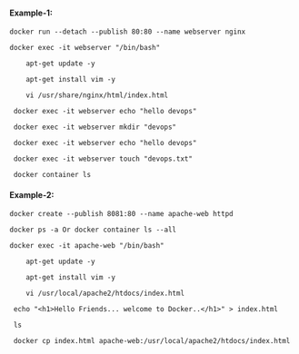 #### Example-1:

    docker run --detach --publish 80:80 --name webserver nginx

    docker exec -it webserver "/bin/bash"

        apt-get update -y

        apt-get install vim -y

        vi /usr/share/nginx/html/index.html

     docker exec -it webserver echo "hello devops"

     docker exec -it webserver mkdir "devops"

     docker exec -it webserver echo "hello devops"

     docker exec -it webserver touch "devops.txt"

     docker container ls

#### Example-2:

    docker create --publish 8081:80 --name apache-web httpd

    docker ps -a Or docker container ls --all

    docker exec -it apache-web "/bin/bash"

        apt-get update -y

        apt-get install vim -y

        vi /usr/local/apache2/htdocs/index.html

     echo "<h1>Hello Friends... welcome to Docker..</h1>" > index.html

     ls

     docker cp index.html apache-web:/usr/local/apache2/htdocs/index.html
   
  
  

  

